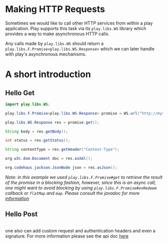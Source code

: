 # Making HTTP Requests

Sometimes we would like to call other HTTP services from within a play application. Play supports this task via its ```play.libs.WS``` library which provides a way to make asynchronous HTTP calls. 

Any calls made by ```play.libs.WS``` should return a ``` play.libs.F.Promise<play.libs.WS.Response>``` which we can later handle with play's asynchronous mechanisms.

# A short introduction

## Hello Get
```java
import play.libs.WS;

play.libs.F.Promise<play.libs.WS.Response> promise = WS.url("http://mysite.com").get();

play.libs.WS.Response res = promise.get();

String body = res.getBody();

int status = res.getStatus();

String contentType = res.getHeader("Content-Type");

org.w3c.dom.Document doc = res.asXml();

org.codehaus.jackson.JsonNode json = res.asJson();

```

_Note: in this example we used  ```play.libs.F.Promise#get``` to retrieve the result of the promise in a blocking fashion, however, since this is an async call, one might want to avoid blocking by using ```play.libs.F.Promise#onRedeem``` callback or 
```flatMap``` and ```map```. Please consult the javadoc for more [information](https://github.com/playframework/Play20/blob/master/framework/src/play/src/main/java/play/libs/F.java)_


## Hello Post
```java

```

one also can add custom request and authentication headers and even a signature. For more information please see the api doc [here](https://github.com/playframework/Play20/blob/master/framework/src/play/src/main/java/play/libs/WS.java)
